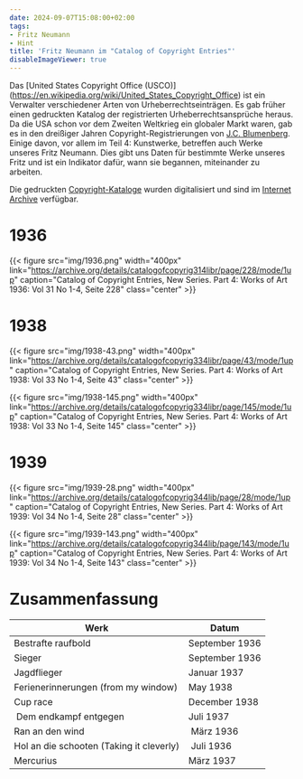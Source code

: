 ```yaml
---
date: 2024-09-07T15:08:00+02:00
tags:
- Fritz Neumann
- Hint
title: 'Fritz Neumann im "Catalog of Copyright Entries"'
disableImageViewer: true
---
```


Das [United States Copyright Office (USCO)] (https://en.wikipedia.org/wiki/United_States_Copyright_Office) ist ein Verwalter verschiedener Arten von Urheberrechtseinträgen. Es gab früher einen gedruckten Katalog der registrierten Urheberrechtsansprüche heraus.
Da die USA schon vor dem Zweiten Weltkrieg ein globaler Markt waren, gab es in den dreißiger Jahren Copyright-Registrierungen von [J.C. Blumenberg](/hints/j-c-b/). Einige davon, vor allem im Teil 4: Kunstwerke, betreffen auch Werke unseres Fritz Neumann. Dies gibt uns Daten für bestimmte Werke unseres Fritz und ist ein Indikator dafür, wann sie begannen, miteinander zu arbeiten.

Die gedruckten [Copyright-Kataloge](https://en.wikipedia.org/wiki/Copyright_Catalog) wurden digitalisiert und sind im [Internet Archive](https://archive.org/details/copyrightrecords) verfügbar.

# 1936

{{< figure src="img/1936.png" width="400px" link="https://archive.org/details/catalogofcopyrig314libr/page/228/mode/1up" caption="Catalog of Copyright Entries, New Series. Part 4: Works of Art 1936: Vol 31 No 1-4, Seite 228" class="center" >}}

# 1938

{{< figure src="img/1938-43.png" width="400px" link="https://archive.org/details/catalogofcopyrig334libr/page/43/mode/1up" caption="Catalog of Copyright Entries, New Series. Part 4: Works of Art 1938: Vol 33 No 1-4, Seite 43" class="center" >}}

{{< figure src="img/1938-145.png" width="400px" link="https://archive.org/details/catalogofcopyrig334libr/page/145/mode/1up" caption="Catalog of Copyright Entries, New Series. Part 4: Works of Art 1938: Vol 33 No 1-4, Seite 145" class="center" >}}

# 1939

{{< figure src="img/1939-28.png" width="400px" link="https://archive.org/details/catalogofcopyrig344lib/page/28/mode/1up" caption="Catalog of Copyright Entries, New Series. Part 4: Works of Art 1939: Vol 34 No 1-4, Seite 28" class="center" >}}

{{< figure src="img/1939-143.png" width="400px" link="https://archive.org/details/catalogofcopyrig344lib/page/143/mode/1up" caption="Catalog of Copyright Entries, New Series. Part 4: Works of Art 1939: Vol 34 No 1-4, Seite 143" class="center" >}}

# Zusammenfassung

| Werk                                      | Datum          |
|-------------------------------------------|----------------|
| Bestrafte raufbold                        | September 1936 |
| Sieger                                    | September 1936 |
| Jagdflieger                               | Januar 1937    |    
| Ferienerinnerungen (from my window)       | May 1938       |
| Cup race                                  | December 1938  |
| Dem endkampf entgegen                     | Juli 1937      |
| Ran an den wind                           | März 1936      |
| Hol an die schooten (Taking it cleverly)  | Juli 1936      |
| Mercurius                                 | März 1937      |
